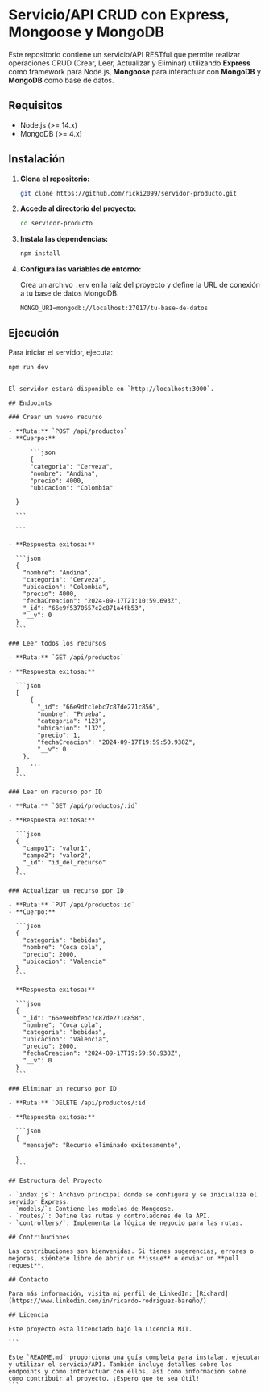 
# Servicio/API CRUD con Express, Mongoose y MongoDB

Este repositorio contiene un servicio/API RESTful que permite realizar operaciones CRUD (Crear, Leer, Actualizar y Eliminar) utilizando **Express** como framework para Node.js, **Mongoose** para interactuar con **MongoDB** y **MongoDB** como base de datos.

## Requisitos

- Node.js (>= 14.x)
- MongoDB (>= 4.x)

## Instalación

1. **Clona el repositorio:**

   ```bash
   git clone https://github.com/ricki2099/servidor-producto.git
   ```

2. **Accede al directorio del proyecto:**

   ```bash
   cd servidor-producto
   ```

3. **Instala las dependencias:**

   ```bash
   npm install
   ```

4. **Configura las variables de entorno:**

   Crea un archivo `.env` en la raíz del proyecto y define la URL de conexión a tu base de datos MongoDB:

   ```env
   MONGO_URI=mongodb://localhost:27017/tu-base-de-datos
   ```

## Ejecución

Para iniciar el servidor, ejecuta:

```bash
npm run dev
```
````

El servidor estará disponible en `http://localhost:3000`.

## Endpoints

### Crear un nuevo recurso

- **Ruta:** `POST /api/productos`
- **Cuerpo:**

      ```json
      {
      "categoria": "Cerveza",
      "nombre": "Andina",
      "precio": 4000,
      "ubicacion": "Colombia"

  }

  ```

  ```

- **Respuesta exitosa:**

  ```json
  {
    "nombre": "Andina",
    "categoria": "Cerveza",
    "ubicacion": "Colombia",
    "precio": 4000,
    "fechaCreacion": "2024-09-17T21:10:59.693Z",
    "_id": "66e9f5370557c2c871a4fb53",
    "__v": 0
  }
  ```

### Leer todos los recursos

- **Ruta:** `GET /api/productos`

- **Respuesta exitosa:**

  ```json
  [
      {
        "_id": "66e9dfc1ebc7c87de271c856",
        "nombre": "Prueba",
        "categoria": "123",
        "ubicacion": "132",
        "precio": 1,
        "fechaCreacion": "2024-09-17T19:59:50.938Z",
        "__v": 0
    },
      ...
  ]
  ```

### Leer un recurso por ID

- **Ruta:** `GET /api/productos/:id`

- **Respuesta exitosa:**

  ```json
  {
    "campo1": "valor1",
    "campo2": "valor2",
    "_id": "id_del_recurso"
  }
  ```

### Actualizar un recurso por ID

- **Ruta:** `PUT /api/productos:id`
- **Cuerpo:**

  ```json
  {
    "categoria": "bebidas",
    "nombre": "Coca cola",
    "precio": 2000,
    "ubicacion": "Valencia"
  }
  ```

- **Respuesta exitosa:**

  ```json
  {
    "_id": "66e9e0bfebc7c87de271c858",
    "nombre": "Coca cola",
    "categoria": "bebidas",
    "ubicacion": "Valencia",
    "precio": 2000,
    "fechaCreacion": "2024-09-17T19:59:50.938Z",
    "__v": 0
  }
  ```

### Eliminar un recurso por ID

- **Ruta:** `DELETE /api/productos/:id`

- **Respuesta exitosa:**

  ```json
  {
    "mensaje": "Recurso eliminado exitosamente",
    
  }
  ```

## Estructura del Proyecto

- `index.js`: Archivo principal donde se configura y se inicializa el servidor Express.
- `models/`: Contiene los modelos de Mongoose.
- `routes/`: Define las rutas y controladores de la API.
- `controllers/`: Implementa la lógica de negocio para las rutas.

## Contribuciones

Las contribuciones son bienvenidas. Si tienes sugerencias, errores o mejoras, siéntete libre de abrir un **issue** o enviar un **pull request**.

## Contacto

Para más información, visita mi perfil de LinkedIn: [Richard](https://www.linkedin.com/in/ricardo-rodriguez-bareño/)

## Licencia

Este proyecto está licenciado bajo la Licencia MIT.

```

Este `README.md` proporciona una guía completa para instalar, ejecutar y utilizar el servicio/API. También incluye detalles sobre los endpoints y cómo interactuar con ellos, así como información sobre cómo contribuir al proyecto. ¡Espero que te sea útil!
```